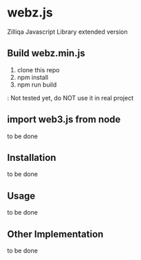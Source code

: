 # webz.js

Zilliqa Javascript Library extended version

## Build webz.min.js

1.  clone this repo
2.  npm install
3.  npm run build

<CAUTION>: Not tested yet, do NOT use it in real project

## import web3.js from node

to be done

## Installation

to be done

## Usage

to be done

## Other Implementation

to be done
